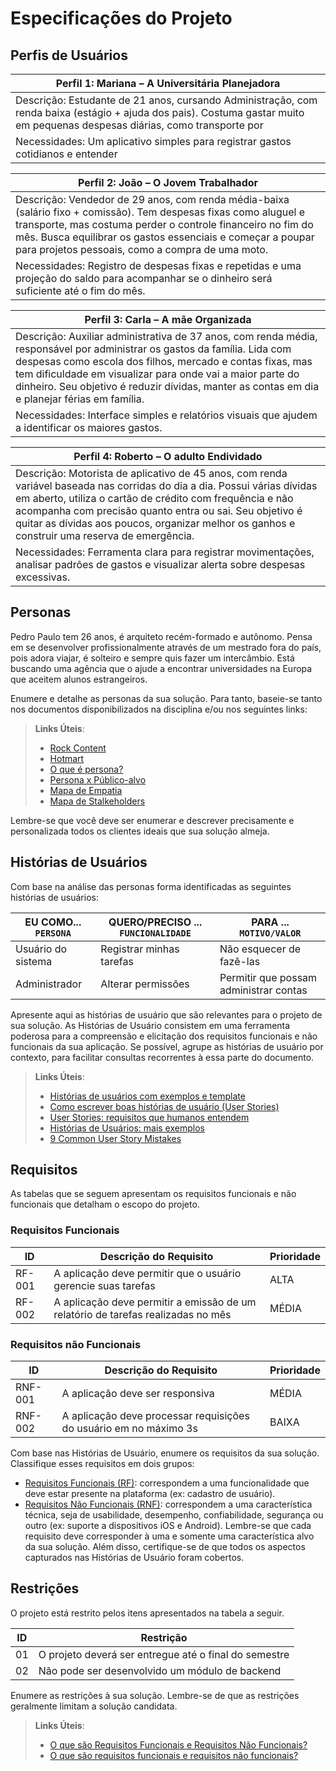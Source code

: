 # Especificações do Projeto
## Perfis de Usuários 

|Perfil 1: Mariana – A Universitária Planejadora|
|-----------------------------------------------|
|Descrição: Estudante de 21 anos, cursando Administração, com renda baixa (estágio + ajuda dos pais). Costuma gastar muito em pequenas despesas diárias, como transporte por |aplicativo e alimentação. Apesar da falta de controle financeiro, tem interesse em aprender a organizar melhor suas finanças e começar a guardar parte do que recebe. Busca |mais autonomia e quer se preparar financeiramente para o futuro.|
|Necessidades:  Um aplicativo simples para registrar gastos cotidianos e entender| 

|Perfil 2: João – O Jovem Trabalhador|
|-----------------------------------------------|
|Descrição: Vendedor de 29 anos, com renda média-baixa (salário fixo + comissão). Tem despesas fixas como aluguel e transporte, mas costuma perder o controle financeiro no fim do mês. Busca equilibrar os gastos essenciais e começar a poupar para projetos pessoais, como a compra de uma moto.|
|Necessidades: Registro de despesas fixas e repetidas e uma projeção do saldo para acompanhar se o dinheiro será suficiente até o fim do mês.| 

|Perfil 3: Carla – A mãe Organizada|
|-----------------------------------------------|
|Descrição: Auxiliar administrativa de 37 anos, com renda média, responsável por administrar os gastos da família. Lida com despesas como escola dos filhos, mercado e contas fixas, mas tem dificuldade em visualizar para onde vai a maior parte do dinheiro. Seu objetivo é reduzir dívidas, manter as contas em dia e planejar férias em família.|
|Necessidades: Interface simples e relatórios visuais que ajudem a identificar os maiores gastos.|

|Perfil 4: Roberto – O adulto Endividado|
|-----------------------------------------------|
|Descrição: Motorista de aplicativo de 45 anos, com renda variável baseada nas corridas do dia a dia. Possui várias dívidas em aberto, utiliza o cartão de crédito com frequência e não acompanha com precisão quanto entra ou sai. Seu objetivo é quitar as dívidas aos poucos, organizar melhor os ganhos e construir uma reserva de emergência.|
|Necessidades: Ferramenta clara para registrar movimentações, analisar padrões de gastos e visualizar alerta sobre despesas excessivas.| 




















## Personas

Pedro Paulo tem 26 anos, é arquiteto recém-formado e autônomo. Pensa em se desenvolver profissionalmente através de um mestrado fora do país, pois adora viajar, é solteiro e sempre quis fazer um intercâmbio. Está buscando uma agência que o ajude a encontrar universidades na Europa que aceitem alunos estrangeiros.

Enumere e detalhe as personas da sua solução. Para tanto, baseie-se tanto nos documentos disponibilizados na disciplina e/ou nos seguintes links:

> **Links Úteis**:
> - [Rock Content](https://rockcontent.com/blog/personas/)
> - [Hotmart](https://blog.hotmart.com/pt-br/como-criar-persona-negocio/)
> - [O que é persona?](https://resultadosdigitais.com.br/blog/persona-o-que-e/)
> - [Persona x Público-alvo](https://flammo.com.br/blog/persona-e-publico-alvo-qual-a-diferenca/)
> - [Mapa de Empatia](https://resultadosdigitais.com.br/blog/mapa-da-empatia/)
> - [Mapa de Stalkeholders](https://www.racecomunicacao.com.br/blog/como-fazer-o-mapeamento-de-stakeholders/)
>
Lembre-se que você deve ser enumerar e descrever precisamente e personalizada todos os clientes ideais que sua solução almeja.

## Histórias de Usuários

Com base na análise das personas forma identificadas as seguintes histórias de usuários:

|EU COMO... `PERSONA`| QUERO/PRECISO ... `FUNCIONALIDADE` |PARA ... `MOTIVO/VALOR`                 |
|--------------------|------------------------------------|----------------------------------------|
|Usuário do sistema  | Registrar minhas tarefas           | Não esquecer de fazê-las               |
|Administrador       | Alterar permissões                 | Permitir que possam administrar contas |

Apresente aqui as histórias de usuário que são relevantes para o projeto de sua solução. As Histórias de Usuário consistem em uma ferramenta poderosa para a compreensão e elicitação dos requisitos funcionais e não funcionais da sua aplicação. Se possível, agrupe as histórias de usuário por contexto, para facilitar consultas recorrentes à essa parte do documento.

> **Links Úteis**:
> - [Histórias de usuários com exemplos e template](https://www.atlassian.com/br/agile/project-management/user-stories)
> - [Como escrever boas histórias de usuário (User Stories)](https://medium.com/vertice/como-escrever-boas-users-stories-hist%C3%B3rias-de-usu%C3%A1rios-b29c75043fac)
> - [User Stories: requisitos que humanos entendem](https://www.luiztools.com.br/post/user-stories-descricao-de-requisitos-que-humanos-entendem/)
> - [Histórias de Usuários: mais exemplos](https://www.reqview.com/doc/user-stories-example.html)
> - [9 Common User Story Mistakes](https://airfocus.com/blog/user-story-mistakes/)

## Requisitos

As tabelas que se seguem apresentam os requisitos funcionais e não funcionais que detalham o escopo do projeto.

### Requisitos Funcionais

|ID    | Descrição do Requisito  | Prioridade | 
|------|-----------------------------------------|----| 
|RF-001| A aplicação deve permitir que o usuário gerencie suas tarefas | ALTA |  
|RF-002| A aplicação deve permitir a emissão de um relatório de tarefas realizadas no mês   | MÉDIA | 


### Requisitos não Funcionais

|ID     | Descrição do Requisito  |Prioridade |
|-------|-------------------------|----|
|RNF-001| A aplicação deve ser responsiva | MÉDIA | 
|RNF-002| A aplicação deve processar requisições do usuário em no máximo 3s |  BAIXA | 

Com base nas Histórias de Usuário, enumere os requisitos da sua solução. Classifique esses requisitos em dois grupos:

- [Requisitos Funcionais
 (RF)](https://pt.wikipedia.org/wiki/Requisito_funcional):
 correspondem a uma funcionalidade que deve estar presente na
  plataforma (ex: cadastro de usuário).
- [Requisitos Não Funcionais
  (RNF)](https://pt.wikipedia.org/wiki/Requisito_n%C3%A3o_funcional):
  correspondem a uma característica técnica, seja de usabilidade,
  desempenho, confiabilidade, segurança ou outro (ex: suporte a
  dispositivos iOS e Android).
Lembre-se que cada requisito deve corresponder à uma e somente uma
característica alvo da sua solução. Além disso, certifique-se de que
todos os aspectos capturados nas Histórias de Usuário foram cobertos.

## Restrições

O projeto está restrito pelos itens apresentados na tabela a seguir.

|ID| Restrição                                             |
|--|-------------------------------------------------------|
|01| O projeto deverá ser entregue até o final do semestre |
|02| Não pode ser desenvolvido um módulo de backend        |


Enumere as restrições à sua solução. Lembre-se de que as restrições geralmente limitam a solução candidata.

> **Links Úteis**:
> - [O que são Requisitos Funcionais e Requisitos Não Funcionais?](https://codificar.com.br/requisitos-funcionais-nao-funcionais/)
> - [O que são requisitos funcionais e requisitos não funcionais?](https://analisederequisitos.com.br/requisitos-funcionais-e-requisitos-nao-funcionais-o-que-sao/)
